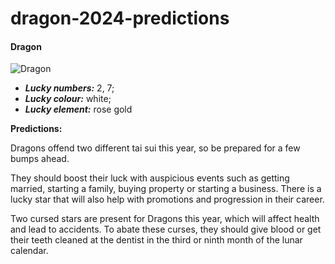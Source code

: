 # dragon-2024-predictions

#### Dragon

![Dragon](https://cdn.i-scmp.com/sites/default/files/d8/images/canvas/2024/01/11/0fc55ba1-8250-4522-bfa0-deb032ebaa99_5db5b373.jpg)

- _**Lucky numbers:**_ 2, 7; 
- _**Lucky colour:**_ white; 
- _**Lucky element:**_ rose gold

**Predictions:**

Dragons offend two different tai sui this year, so be prepared for a few bumps ahead.

They should boost their luck with auspicious events such as getting married, starting a family, buying property or starting a business. There is a lucky star that will also help with promotions and progression in their career.

Two cursed stars are present for Dragons this year, which will affect health and lead to accidents. To abate these curses, they should give blood or get their teeth cleaned at the dentist in the third or ninth month of the lunar calendar.
